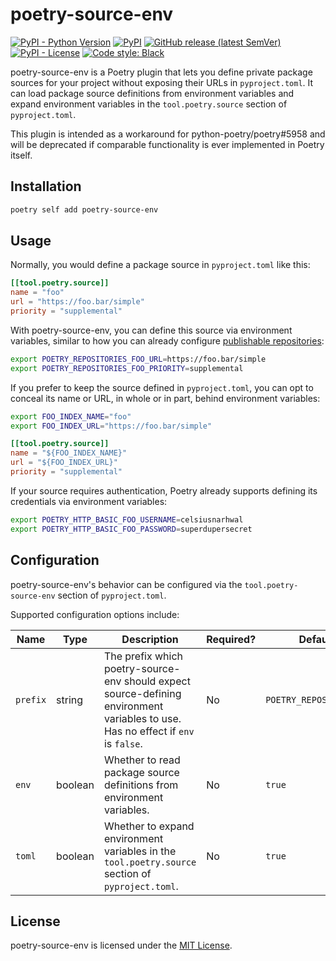 # poetry-source-env

[![PyPI - Python Version](https://img.shields.io/pypi/pyversions/poetry-source-env?logo=python&logoColor=white&style=for-the-badge)](https://pypi.org/project/poetry-source-env)
[![PyPI](https://img.shields.io/pypi/v/poetry-source-env?logo=pypi&color=green&logoColor=white&style=for-the-badge)](https://pypi.org/project/poetry-source-env)
[![GitHub release (latest SemVer)](https://img.shields.io/github/v/release/celsiusnarhwal/poetry-source-env?logo=github&color=orange&logoColor=white&style=for-the-badge)](https://github.com/celsiusnarhwal/poetry-source-env/releases)
[![PyPI - License](https://img.shields.io/pypi/l/poetry-source-env?color=03cb98&style=for-the-badge)](https://github.com/celsiusnarhwal/poetry-source-env/blob/main/LICENSE.md)
[![Code style: Black](https://aegis.celsiusnarhwal.dev/badge/black?style=for-the-badge)](https://github.com/psf/black)

poetry-source-env is a Poetry plugin that lets you define private package sources for your project without exposing
their URLs in `pyproject.toml`. It can load package source definitions from environment variables and expand environment
variables in the `tool.poetry.source` section of `pyproject.toml`.

This plugin is intended as a workaround for python-poetry/poetry#5958 and will be deprecated if comparable functionality
is ever implemented in Poetry itself.

## Installation

```bash
poetry self add poetry-source-env
```

## Usage

Normally, you would define a package source in `pyproject.toml` like this:

```toml
[[tool.poetry.source]]
name = "foo"
url = "https://foo.bar/simple"
priority = "supplemental"

```

With poetry-source-env, you can define this source via environment variables, similar to how you can already
configure [publishable repositories](https://python-poetry.org/docs/repositories/#publishable-repositories:~:text=Alternatively%2C%20you%20can%20use%20environment%20variables%20to%20provide%20the%20credentials%3A):

```bash
export POETRY_REPOSITORIES_FOO_URL=https://foo.bar/simple
export POETRY_REPOSITORIES_FOO_PRIORITY=supplemental
```

If you prefer to keep the source defined in `pyproject.toml`, you can opt to conceal its name or URL, in whole or
in part, behind environment variables:

```bash
export FOO_INDEX_NAME="foo"
export FOO_INDEX_URL="https://foo.bar/simple"
```

```toml
[[tool.poetry.source]]
name = "${FOO_INDEX_NAME}"
url = "${FOO_INDEX_URL}"
priority = "supplemental"

```

If your source requires authentication, Poetry already supports defining its credentials via environment variables:

```bash
export POETRY_HTTP_BASIC_FOO_USERNAME=celsiusnarhwal
export POETRY_HTTP_BASIC_FOO_PASSWORD=superdupersecret
```

## Configuration

poetry-source-env's behavior can be configured via the `tool.poetry-source-env` section of `pyproject.toml`.

Supported configuration options include:

| **Name** | **Type** | **Description**                                                                                                                   | **Required?** | **Default**            |
| -------- | -------- | --------------------------------------------------------------------------------------------------------------------------------- | ------------- | ---------------------- |
| `prefix` | string   | The prefix which poetry-source-env should expect source-defining environment variables to use. Has no effect if `env` is `false`. | No            | `POETRY_REPOSITORIES_` |
| `env`    | boolean  | Whether to read package source definitions from environment variables.                                                            | No            | `true`                 |
| `toml`   | boolean  | Whether to expand environment variables in the `tool.poetry.source` section of `pyproject.toml`.                                  | No            | `true`                 |

## License

poetry-source-env is licensed under the [MIT License](https://github.com/celsiusnarhwal/poetry-source-env/blob/main/LICENSE.md).
